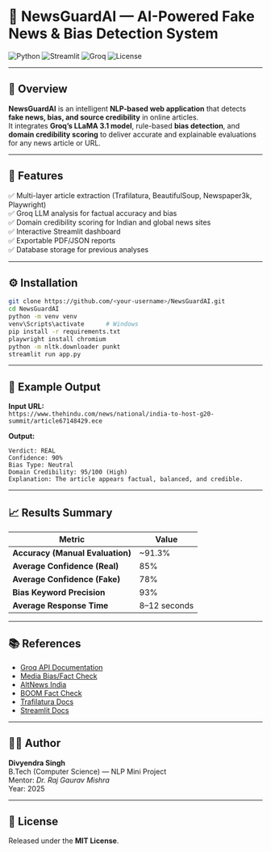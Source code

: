 # 🧠 NewsGuardAI — AI-Powered Fake News & Bias Detection System

![Python](https://img.shields.io/badge/Python-3.11-blue.svg)
![Streamlit](https://img.shields.io/badge/Framework-Streamlit-red.svg)
![Groq](https://img.shields.io/badge/LLM-Groq%20LLaMA%203.1%208B-success.svg)
![License](https://img.shields.io/badge/License-MIT-lightgrey.svg)

---

## 📰 Overview

**NewsGuardAI** is an intelligent **NLP-based web application** that detects **fake news, bias, and source credibility** in online articles.  
It integrates **Groq’s LLaMA 3.1 model**, rule-based **bias detection**, and **domain credibility scoring** to deliver accurate and explainable evaluations for any news article or URL.

---

## 🚀 Features

✅ Multi-layer article extraction (Trafilatura, BeautifulSoup, Newspaper3k, Playwright)  
✅ Groq LLM analysis for factual accuracy and bias  
✅ Domain credibility scoring for Indian and global news sites  
✅ Interactive Streamlit dashboard  
✅ Exportable PDF/JSON reports  
✅ Database storage for previous analyses  

---

## ⚙️ Installation

```bash
git clone https://github.com/<your-username>/NewsGuardAI.git
cd NewsGuardAI
python -m venv venv
venv\Scripts\activate      # Windows
pip install -r requirements.txt
playwright install chromium
python -m nltk.downloader punkt
streamlit run app.py
```

---

## 🧠 Example Output

**Input URL:**  
`https://www.thehindu.com/news/national/india-to-host-g20-summit/article67148429.ece`

**Output:**
```
Verdict: REAL
Confidence: 90%
Bias Type: Neutral
Domain Credibility: 95/100 (High)
Explanation: The article appears factual, balanced, and credible.
```

---

## 📈 Results Summary

| Metric | Value |
|--------|-------|
| **Accuracy (Manual Evaluation)** | ~91.3% |
| **Average Confidence (Real)** | 85% |
| **Average Confidence (Fake)** | 78% |
| **Bias Keyword Precision** | 93% |
| **Average Response Time** | 8–12 seconds |

---

## 📚 References

- [Groq API Documentation](https://console.groq.com/docs)  
- [Media Bias/Fact Check](https://mediabiasfactcheck.com)  
- [AltNews India](https://www.altnews.in)  
- [BOOM Fact Check](https://www.boomlive.in)  
- [Trafilatura Docs](https://trafilatura.readthedocs.io)  
- [Streamlit Docs](https://docs.streamlit.io)  

---

## 👨‍💻 Author

**Divyendra Singh**  
B.Tech (Computer Science) — NLP Mini Project  
Mentor: *Dr. Raj Gaurav Mishra*  
Year: 2025  

---

## 📝 License

Released under the **MIT License**.
